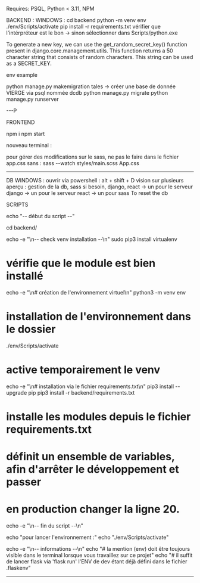Requires:
PSQL, Python < 3.11, NPM

BACKEND :
WINDOWS :
cd backend
python -m venv env
./env/Scripts/activate
pip install -r requirements.txt
vérifier que l'intérpréteur est le bon -> sinon sélectionner dans Scripts/python.exe

To generate a new key, we can use the get_random_secret_key() function present in django.core.management.utils. This function returns a 50 character string that consists of random characters. This string can be used as a SECRET_KEY.

env example

python manage.py makemigration tales
-> créer une base de donnée VIERGE via psql nommée dcdb
python manage.py migrate
python manage.py runserver

---P

FRONTEND

npm i
npm start

nouveau terminal :

pour gérer des modifications sur le sass, ne pas le faire dans le fichier app.css sans :
sass --watch styles/main.scss App.css

---

DB
WINDOWS :
ouvrir via powershell : alt + shift + D
vision sur plusieurs aperçu : gestion de la db, sass si besoin, django, react
-> un pour le serveur django
-> un pour le serveur react
-> un pour sass
To reset the db

SCRIPTS

echo "-- début du script --"

cd backend/

echo -e "\n-- check venv installation --\n"
sudo pip3 install virtualenv

# vérifie que le module est bien installé

echo -e "\n# création de l'environnement virtuel\n"
python3 -m venv env

# installation de l'environnement dans le dossier

./env/Scripts/activate

# active temporairement le venv

echo -e "\n# installation via le fichier requirements.txt\n"
pip3 install --upgrade pip
pip3 install -r backend/requirements.txt

# installe les modules depuis le fichier requirements.txt

# définit un ensemble de variables, afin d'arrêter le développement et passer

# en production changer la ligne 20.

echo -e "\n-- fin du script --\n"

echo "pour lancer l'environnement :"
echo "./env/Scripts/activate"

echo -e "\n-- informations --\n"
echo "# la mention (env) doit être toujours visible dans le terminal lorsque vous travaillez sur ce projet"
echo "# il suffit de lancer flask via 'flask run' l'ENV de dev étant déjà défini dans le fichier .flaskenv"

---
